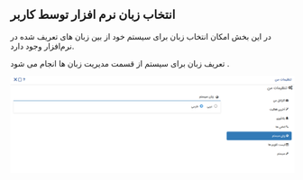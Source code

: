 ## انتخاب زبان نرم افزار توسط کاربر



در این بخش امکان انتخاب زبان برای سیستم خود از بین زبان های تعریف شده در نرم‌افزار وجود دارد. 

تعریف  زبان  برای سیستم از قسمت مدیریت زبان ها انجام می شود .

![](mysetting4.png)

